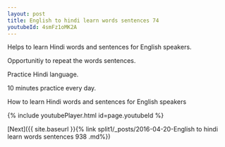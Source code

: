 ```yaml
---
layout: post
title: English to hindi learn words sentences 74 
youtubeId: 4smFz1oMK2A
---
```

 
 
Helps to learn Hindi words and sentences for English speakers.

Opportunitiy to repeat the words sentences. 

Practice Hindi language. 
 
10 minutes practice every day. 
 
How to learn Hindi words and sentences for English speakers 
 
{% include youtubePlayer.html id=page.youtubeId %}
 
 
[Next]({{ site.baseurl }}{% link  split1/_posts/2016-04-20-English to hindi learn words sentences 938 .md%})
 
